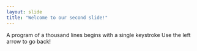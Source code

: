 ```yaml
---
layout: slide
title: "Welcome to our second slide!"
---
```

A program of a thousand lines begins with a single keystroke
Use the left arrow to go back!
